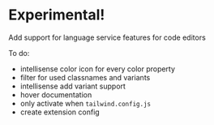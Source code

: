# Experimental!

Add support for language service features for code editors

To do:
- intellisense color icon for every color property
- filter for used classnames and variants
- intellisense add variant support
- hover documentation
- only activate when `tailwind.config.js`
- create extension config
  